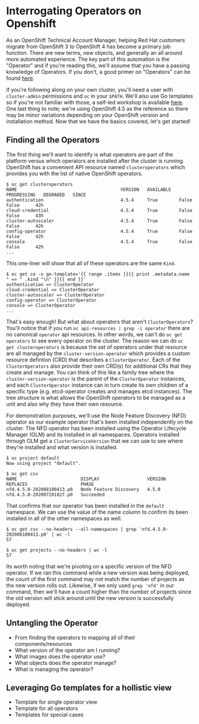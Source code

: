 # Interrogating Operators on Openshift
As an OpenShift Technical Account Manager, helping Red Hat customers migrate from OpenShift 3 to OpenShift 4 has become a primary job function.  There are new terms, new objects, and generally an all around more automated experience.  The key part of this automation is the "Operator" and if you're reading this, we'll assume that you have a passing knowledge of Operators.  If you don't, a good primer on "Operators" can be found [here](https://www.redhat.com/en/topics/containers/what-is-a-kubernetes-operator).

If you're following along on your own cluster, you'll need a user with `cluster-admin` permissions and `oc` in your `$PATH`.  We'll also use Go templates so if you're not familiar with those, a self-led workshop is available [here](https://github.com/brandisher/openshift-and-gotemplates-workshop).  One last thing to note; we're using OpenShift 4.5 as the reference so there may be minor variations depending on your OpenShift version and installation method.  Now that we have the basics covered, let's get started!

## Finding all the Operators
The first thing we'll want to identify is what operators are part of the platform versus which operators are installed after the cluster is running.  OpenShift has a convenient API resource named `clusteroperators` which provides you with the list of native OpenShift operators.

```
$ oc get clusteroperators
NAME                                       VERSION   AVAILABLE   PROGRESSING   DEGRADED   SINCE
authentication                             4.5.4     True        False         False      42h
cloud-credential                           4.5.4     True        False         False      43h
cluster-autoscaler                         4.5.4     True        False         False      42h
config-operator                            4.5.4     True        False         False      42h
console                                    4.5.4     True        False         False      42h
...
```
This one-liner will show that all of these operators are the same `Kind`.
```
$ oc get co -o go-template='{{ range .items }}{{ print .metadata.name " => " .kind "\n" }}{{ end }}'
authentication => ClusterOperator
cloud-credential => ClusterOperator
cluster-autoscaler => ClusterOperator
config-operator => ClusterOperator
console => ClusterOperator
...
```
That's easy enough!  But what about operators that aren't `ClusterOperators`? You'll notice that if you run `oc api-resources | grep -i operator` there are no canonical `operator` api resources.  In other words, we can't do `oc get operators` to see every operator on the cluster.  The reason we can do `oc get clusteroperators` is because the set of operators under that resource are all managed by the `cluster-version-operator` which provides a custom resource defintion (CRD) that describes a `ClusterOperator`.  Each of the `ClusterOperators` also provide their own CRD(s) for additional CRs that they create and manage.  You can think of this like a family tree where the   `cluster-version-operator` is the parent of the `ClusterOperator` instances, and each `ClusterOperator` instance can in turn create its own children of a specific type (e.g. etcd-operator creates and manages etcd instances).  The tree structure is what allows the OpenShift operators to be managed as a unit and also why they have their own resource.

For demonstration purposes, we'll use the Node Feature Discovery (NFD) operator as our example operator that's been installed independently on the cluster.  The NFD operator has been installed using the Operator Lifecycle Manager (OLM) and its installed in all namespaces. Operators installed through OLM get a `ClusterServiceVersion` that we can use to see where they're installed and what version is installed.
```
$ oc project default
Now using project "default".

$ oc get csv
NAME                        DISPLAY                  VERSION   REPLACES                    PHASE
nfd.4.5.0-202008100413.p0   Node Feature Discovery   4.5.0     nfd.4.5.0-202007281827.p0   Succeeded
```
That confirms that our operator has been installed in the `default` namespace.  We can use the value of the name column to confirm its been installed in all of the other namespaces as well.
```
$ oc get csv --no-headers --all-namespaces | grep 'nfd.4.5.0-202008100413.p0' | wc -l
57

$ oc get projects --no-headers | wc -l
57
```
Its worth noting that we're pivoting on a specific version of the NFD operator.  If we ran this command while a new version was being deployed, the count of the first command may not match the number of projects as the new version rolls out.  Likewise, if we only used `grep 'nfd'` in our command, then we'll have a count higher than the number of projects since the old version will stick around until the new version is successfully deployed.

## Untangling the Operator
* From finding the operators to mapping all of their components/resources
* What version of the operator am I running?
* What images does the operator use?
* What objects does the operator manage?
* What is managing the operator?

## Leveraging Go templates for a hollistic view
* Template for single operator view
* Template for all operators
* Templates for special cases

